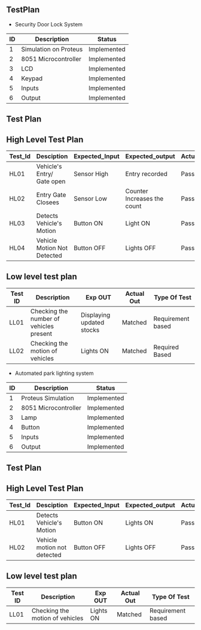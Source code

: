 ## TestPlan
- Security Door Lock System 

| ID | Description | Status |
| --- | --- | --- |
| 1 | Simulation on Proteus | Implemented |
| 2 | 8051 Microcontroller  | Implemented |
| 3 | LCD | Implemented |
| 4 | Keypad | Implemented |
| 5 | Inputs  | Implemented |
| 6 |Output | Implemented |

## Test Plan
## High Level Test Plan
| Test_Id  |   Desciption                |  Expected_Input | Expected_output            | Actual_Output | Type_of_Test |
| -------- |   --------------            |  -------------- | ---------------            |  ------------- | -------------|
| HL01     |   Vehicle's Entry/ Gate open|  Sensor High    | Entry recorded             |  Pass          | Requirement |
| HL02     |   Entry Gate Closees        |  Sensor Low     | Counter Increases the count|  Pass          | Requirement |
| HL03     | Detects Vehicle's Motion    | Button ON       | Light ON                   |  Pass          | Requirement |
| HL04     | Vehicle Motion Not Detected | Button OFF      | Lights OFF                 | Pass           | Requirement |
## Low level test plan
 | Test ID |	Description	                          | Exp OUT	                  | Actual Out	| Type Of Test      |
|---------|---------------------------------------|---------------------------|-------------|-------------------|
| LL01	  | Checking the number of vehicles present	| Displaying updated stocks	| Matched	    | Requirement based |
| LL02   | Checking the motion of vehicles         |  Lights ON                | Matched     | Required Based    |

- Automated park lighting system

| ID | Description | Status |
| --- | --- | --- |
| 1 | Proteus Simulation | Implemented |
| 2 | 8051 Microcontroller  | Implemented |
| 3 | Lamp | Implemented |
| 4 | Button | Implemented |
| 5 | Inputs  | Implemented |
| 6 |Output | Implemented |

## Test Plan
## High Level Test Plan
| Test_Id  |   Desciption                |  Expected_Input | Expected_output            | Actual_Output | Type_of_Test |
| -------- |   --------------            |  -------------- | ---------------            |  ------------- | -------------|
| HL01     |   Detects Vehicle's Motion |  Button ON    | Lights ON             |  Pass          | Requirement |
| HL02     |   Vehicle motion not detected        |   Button OFF    | Lights OFF |  Pass          | Requirement |
## Low level test plan
 | Test ID |	Description	                          | Exp OUT	                  | Actual Out	| Type Of Test      |
|---------|---------------------------------------|---------------------------|-------------|-------------------|
| LL01	  | Checking the motion of vehicles	| Lights ON	| Matched	    | Requirement based |

